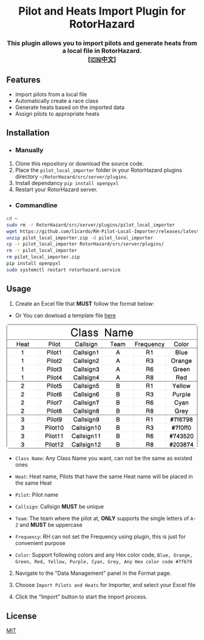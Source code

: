 #
<p align="center">
<h1 align="center">Pilot and Heats Import Plugin for RotorHazard</h1>
<h3 align="center">This plugin allows you to import pilots and generate heats from a local file in RotorHazard.<br>
<a href="./README_CN.md">[🇨🇳中文]</a><br>
</h3>

## Features

- Import pilots from a local file
- Automatically create a race class
- Generate heats based on the imported data
- Assign pilots to appropriate heats

## Installation

- ### Manually

1. Clone this repository or download the source code.
2. Place the `pilot_local_importer` folder in your RotorHazard plugins directory `~/RotorHazard/src/server/plugins`.
3. Install dependancy `pip install openpyxl`
3. Restart your RotorHazard server.

- ### Commandline

```bash
cd ~
sudo rm -r RotorHazard/src/server/plugins/pilot_local_importer
wget https://github.com/l1cardo/RH-Pilot-Local-Importer/releases/latest/download/pilot_local_importer.zip
unzip pilot_local_importer.zip -d pilot_local_importer
cp -r pilot_local_importer RotorHazard/src/server/plugins/
rm -r pilot_local_importer
rm pilot_local_importer.zip
pip install openpyxl
sudo systemctl restart rotorhazard.service
```

## Usage

1. Create an Excel file that **MUST** follow the format below:

- Or You can dowload a template file [here](/asset/template.xlsx)

![](/asset/sheet.png)

- `Class Name`: Any Class Name you want, can not be the same as existed ones

- `Heat`: Heat name, Pilots that have the same Heat name will be placed in the same Heat

- `Pilot`: Pilot name

- `Callsign`: Callsign **MUST** be unique

- `Team`: The team where the pilot at, **ONLY** supports the single letters of `A`-`Z` and **MUST** be uppercase

- `Frequency`: RH can not set the Frequency using plugin, this is just for convenient purpose

- `Color`: Support following colors and any Hex color code, `Blue, Orange, Green, Red, Yellow, Purple, Cyan, Grey, Any Hex color code #7f679`

2. Navigate to the "Data Management" panel in the Format page.

3. Choose `Import Pilots and Heats` for Importer, and select your Excel file 

4. Click the "Import" button to start the import process.

## License

[MIT](LICENSE)